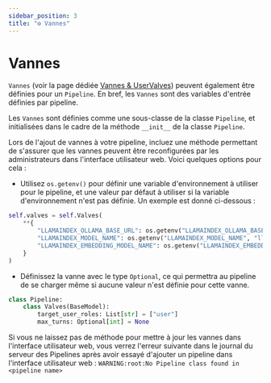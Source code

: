 ```yaml
---
sidebar_position: 3
title: "⚙️ Vannes"
---
```


# Vannes

`Vannes` (voir la page dédiée [Vannes & UserValves](../features/plugin/valves/index.mdx)) peuvent également être définies pour un `Pipeline`. En bref, les `Vannes` sont des variables d'entrée définies par pipeline.

Les `Vannes` sont définies comme une sous-classe de la classe `Pipeline`, et initialisées dans le cadre de la méthode `__init__` de la classe `Pipeline`.

Lors de l'ajout de vannes à votre pipeline, incluez une méthode permettant de s'assurer que les vannes peuvent être reconfigurées par les administrateurs dans l'interface utilisateur web. Voici quelques options pour cela :

- Utilisez `os.getenv()` pour définir une variable d'environnement à utiliser pour le pipeline, et une valeur par défaut à utiliser si la variable d'environnement n'est pas définie. Un exemple est donné ci-dessous :

```python
self.valves = self.Valves(
    **{
        "LLAMAINDEX_OLLAMA_BASE_URL": os.getenv("LLAMAINDEX_OLLAMA_BASE_URL", "http://localhost:11434"),
        "LLAMAINDEX_MODEL_NAME": os.getenv("LLAMAINDEX_MODEL_NAME", "llama3"),
        "LLAMAINDEX_EMBEDDING_MODEL_NAME": os.getenv("LLAMAINDEX_EMBEDDING_MODEL_NAME", "nomic-embed-text"),
    }
)
```

- Définissez la vanne avec le type `Optional`, ce qui permettra au pipeline de se charger même si aucune valeur n'est définie pour cette vanne.

```python
class Pipeline:
    class Valves(BaseModel):
        target_user_roles: List[str] = ["user"]
        max_turns: Optional[int] = None
```

Si vous ne laissez pas de méthode pour mettre à jour les vannes dans l'interface utilisateur web, vous verrez l'erreur suivante dans le journal du serveur des Pipelines après avoir essayé d'ajouter un pipeline dans l'interface utilisateur web :
`WARNING:root:No Pipeline class found in <pipeline name>`
